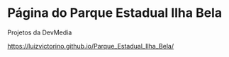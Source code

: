 # Página do Parque Estadual Ilha Bela
Projetos da DevMedia

https://luizvictorino.github.io/Parque_Estadual_Ilha_Bela/
